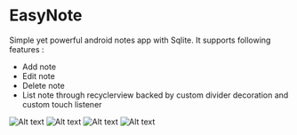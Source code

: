 # EasyNote

Simple yet powerful android notes app with Sqlite. It supports following features :

* Add note
* Edit note
* Delete note
* List note through recyclerview backed by custom divider decoration and custom touch listener


![Alt text](/screenshot/1.jpg?raw=true "Optional Title")
![Alt text](/screenshot/2.jpg?raw=true "Optional Title")
![Alt text](/screenshot/3.jpg?raw=true "Optional Title")
![Alt text](/screenshot/4.jpg?raw=true "Optional Title")
